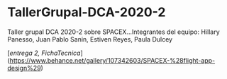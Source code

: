 # TallerGrupal-DCA-2020-2
Taller grupal DCA 2020-2 sobre SPACEX...Integrantes del equipo: Hillary Panesso, Juan Pablo Sanin, Estiven Reyes, Paula Dulcey

[*entrega 2, FichaTecnica*] (https://www.behance.net/gallery/107342603/SPACEX-%28flight-app-design%29)
